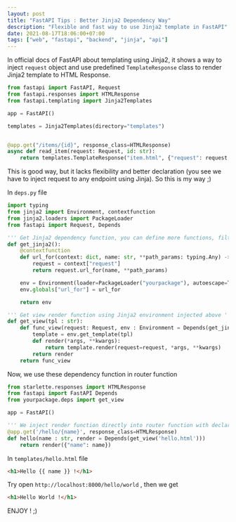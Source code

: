 ```yaml
---
layout: post
title: "FastAPI Tips : Better Jinja2 Dependency Way"
description: "Flexible and fast way to use Jinja2 template in FastAPI"
date: 2021-08-17T18:06:00+07:00
tags: ["web", "fastapi", "backend", "jinja", "api"]
---
```


In official docs of FastAPI about templating using Jinja2, it shows a way to inject `request` object and use predefined `TemplateResponse` class to render Jinja2 template to HTML Response.

```python
from fastapi import FastAPI, Request
from fastapi.responses import HTMLResponse
from fastapi.templating import Jinja2Templates

app = FastAPI()

templates = Jinja2Templates(directory="templates")


@app.get("/items/{id}", response_class=HTMLResponse)
async def read_item(request: Request, id: str):
    return templates.TemplateResponse("item.html", {"request": request, "id": id})
```

This is good way, but it lacks flexibility and better declaration (you see we have to inject request to any endpoint using Jinja). So this is my way ;)

In `deps.py` file

```python
import typing
from jinja2 import Environment, contextfunction
from jinja2.loaders import PackageLoader
from fastapi import Request, Depends

''' Get Jinja2 dependency function, you can define more functions, filters or global vars here '''
def get_jinja2():
    @contextfunction
    def url_for(context: dict, name: str, **path_params: typing.Any) -> str:
        request = context["request"]
        return request.url_for(name, **path_params)

    env = Environment(loader=PackageLoader("yourpackage"), autoescape=True)
    env.globals["url_for"] = url_for

    return env

''' Get view render function using Jinja2 environment injected above '''
def get_view(tpl : str):
    def func_view(request: Request, env : Environment = Depends(get_jinja2)):
        template = env.get_template(tpl)
        def render(*args, **kwargs):
            return template.render(request=request, *args, **kwargs)
        return render
    return func_view
```

Now, we use these dependency function in router function

```python
from starlette.responses import HTMLResponse
from fastapi import FastAPI Depends
from yourpackage.deps import get_view

app = FastAPI()

''' We inject render function directly into router function with declared template file name, it makes more senses ! '''
@app.get('/hello/{name}', response_class=HTMLResponse)
def hello(name : str, render = Depends(get_view('hello.html')))
    return render({"name": name})
```

In `templates/hello.html` file

```html
<h1>Hello {{ name }} !</h1>
```

Try open `http://localhost:8000/hello/world` , then we get

```html
<h1>Hello World !</h1>
```

ENJOY ! ;)
